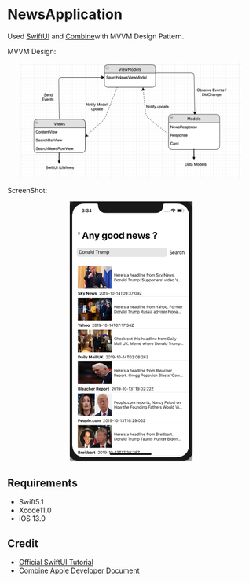 # NewsApplication
Used [SwiftUI](https://developer.apple.com/xcode/swiftui) and [Combine](https://developer.apple.com/documentation/combine)with MVVM Design Pattern.

MVVM Design:
<p align="center">
<img src="https://github.com/manojs27/NewsApplication/blob/master/Design%20Diagram.png" width="450">
</p>

ScreenShot:
<p align="center">
<img src="https://github.com/manojs27/NewsApplication/blob/master/Screenshot.png" width="250">
</p>

## Requirements
- Swift5.1 
- Xcode11.0 
- iOS 13.0 


## Credit
- [Official SwiftUI Tutorial](https://developer.apple.com/tutorials/swiftui)
- [Combine Apple Developer Document](https://developer.apple.com/documentation/combine)
